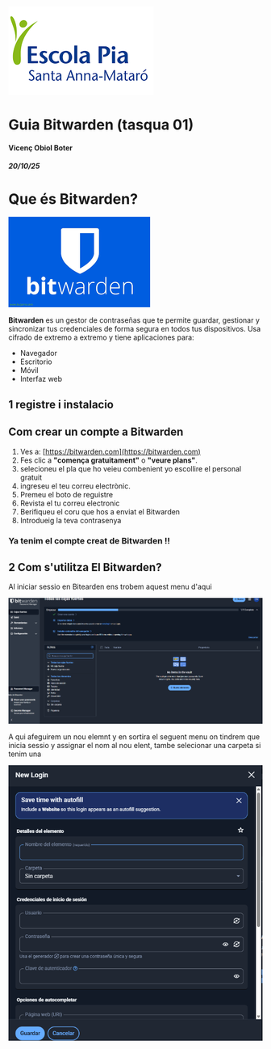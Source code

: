 
![logo de la escola](IMG/logo.png)
# Guia Bitwarden (tasqua 01)
#### Vicenç Obiol Boter 
##### 20/10/25

# Que és Bitwarden?

![imatge del logo de Bitwarden](IMG/logoinforme3.png)

**Bitwarden** es un gestor de contraseñas que te permite guardar, gestionar y sincronizar tus credenciales de forma segura en todos tus dispositivos. Usa cifrado de extremo a extremo y tiene aplicaciones para:

- Navegador  
- Escritorio  
- Móvil  
- Interfaz web
## 1 registre i instalacio 
## Com crear un compte a Bitwarden

1. Ves a: [https://bitwarden.com](https://bitwarden.com)
2. Fes clic a **"comença gratuitament"** o **"veure plans"**.
3. selecioneu el pla que ho veieu combenient yo escollire el personal gratuit 
4. ingreseu el teu correu electrònic.
5. Premeu el boto de reguistre
6. Revista el tu correu electronic
7. Berifiqueu el coru que hos a enviat el Bitwarden
8. Introdueig la teva contrasenya
### Ya tenim el compte creat de Bitwarden !! 

## 2 Com s'utilitza El Bitwarden? 
Al iniciar sessio en Bitearden ens trobem aquest menu d'aqui 

![captura de menu Bitwarden](IMG/capturaguia1.png)

A qui afeguirem un nou elemnt y en sortira el seguent menu on tindrem que inicia sessio y assignar el nom al nou elent, tambe selecionar una carpeta si tenim una 

![CAPTURA DE MENU DE NOU ELEMENT](IMG/CAPTURAGUIA2.png)
